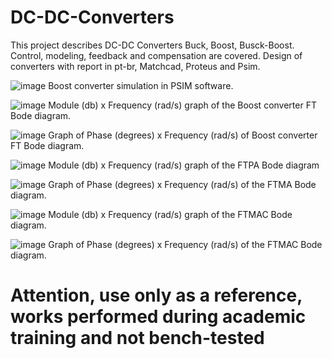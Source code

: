 # DC-DC-Converters

This project describes DC-DC Converters Buck, Boost, Busck-Boost. Control, modeling, feedback and compensation are covered. Design of converters with report in pt-br, Matchcad, Proteus and Psim. 

![image](https://user-images.githubusercontent.com/6897439/125125771-7a9f1f00-e0d0-11eb-9cac-384ae0da0497.png)
Boost converter simulation in PSIM software.

![image](https://user-images.githubusercontent.com/6897439/125125820-8a1e6800-e0d0-11eb-9e72-84f12106a387.png)
Module (db) x Frequency (rad/s) graph of the Boost converter FT Bode diagram.

![image](https://user-images.githubusercontent.com/6897439/125125849-99051a80-e0d0-11eb-8131-36891e842015.png)
Graph of Phase (degrees) x Frequency (rad/s) of Boost converter FT Bode diagram.

![image](https://user-images.githubusercontent.com/6897439/125125882-a5897300-e0d0-11eb-99fa-4edf1d892133.png)
Module (db) x Frequency (rad/s) graph of the FTPA Bode diagram

![image](https://user-images.githubusercontent.com/6897439/125125906-ad491780-e0d0-11eb-8a7c-8ef1d7ba7acc.png)
Graph of Phase (degrees) x Frequency (rad/s) of the FTMA Bode diagram.

![image](https://user-images.githubusercontent.com/6897439/125125930-b3d78f00-e0d0-11eb-94a0-9cca8399506e.png)
Module (db) x Frequency (rad/s) graph of the FTMAC Bode diagram.

![image](https://user-images.githubusercontent.com/6897439/125125943-b9cd7000-e0d0-11eb-983f-3df6256b36e7.png)
Graph of Phase (degrees) x Frequency (rad/s) of the FTMAC Bode diagram. 

# Attention, use only as a reference, works performed during academic training and not bench-tested
